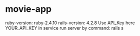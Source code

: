 # movie-app
ruby-version: ruby-2.4.10
rails-version: 4.2.8
Use API_Key here YOUR_API_KEY in service
run server by command: rails s
